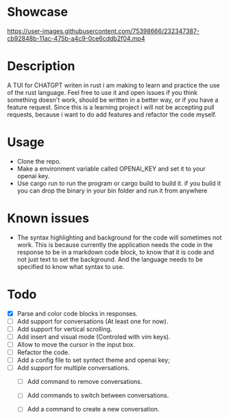 Showcase
==============================

https://user-images.githubusercontent.com/75398666/232347387-cb92848b-11ac-475b-a4c9-0ce6cddb2f04.mp4

Description
==============================

A TUI for CHATGPT writen in rust i am making to learn and practice the use of the rust language.
Feel free to use it and open issues if you think something doesn't work, should be written in a
better way, or if you have a feature request.
Since this is a learning project i will not be accepting pull requests, because i want to do add
features and refactor the code myself.

Usage
==============================

- Clone the repo.
- Make a environment variable called OPENAI_KEY and set it to your openai key.
- Use cargo run to run the program or cargo build to build it.
if you build it you can drop the binary in your bin folder and run it from anywhere


Known issues
==============================

- The syntax highlighting and background for the code will sometimes not work.
This is because currently the application needs the code in the response to be in a markdown code block,
to know that it is code and not just text to set the background. And the language needs to be specified
to know what syntax to use.

Todo
==============================

- [x] Parse and color code blocks in responses.
- [ ] Add support for conversations (At least one for now).
- [ ] Add support for vertical scrolling.
- [ ] Add insert and visual mode (Controled with vim keys).
- [ ] Allow to move the cursor in the input box.
- [ ] Refactor the code.
- [ ] Add a config file to set syntect theme and openai key;
- [ ] Add support for multiple conversations.
    - [ ] Add command to remove conversations.
    - [ ] Add commands to switch between conversations.
    - [ ] Add a command to create a new conversation.







